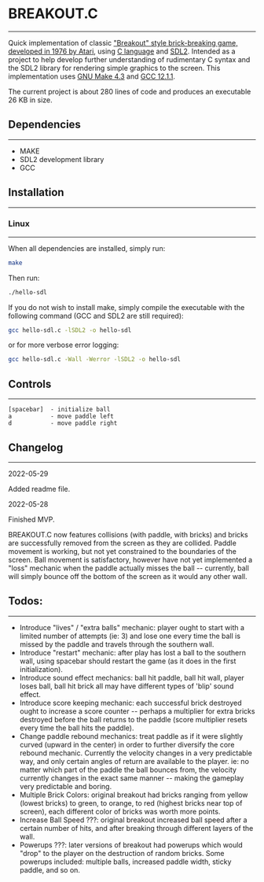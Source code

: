 # BREAKOUT.C
***

Quick implementation of classic ["Breakout" style brick-breaking game, developed in 1976 by Atari](https://en.wikipedia.org/wiki/Breakout_(video_game)), using [C language](https://en.wikipedia.org/wiki/C_(programming_language)) and [SDL2](https://www.libsdl.org/).  Intended as a project to help develop further understanding of rudimentary C syntax and the SDL2 library for rendering simple graphics to the screen. This implementation uses [GNU Make 4.3](https://www.gnu.org/software/make/) and [GCC 12.1.1](https://gcc.gnu.org/).

The current project is about 280 lines of code and produces an executable 26 KB in size.

## Dependencies
***

- MAKE
- SDL2 development library
- GCC 

## Installation
***

### Linux
***

When all dependencies are installed, simply run:

```bash
make
```
Then run:

```bash
./hello-sdl
```

If you do not wish to install make, simply compile the executable with the following command (GCC and SDL2 are still required):

```bash
gcc hello-sdl.c -lSDL2 -o hello-sdl
```

or for more verbose error logging:

```bash
gcc hello-sdl.c -Wall -Werror -lSDL2 -o hello-sdl
```

## Controls
***

```
[spacebar]  - initialize ball
a           - move paddle left
d           - move paddle right
```

## Changelog
***

2022-05-29

Added readme file.

2022-05-28

Finished MVP.  

BREAKOUT.C now features collisions (with paddle, with bricks) and bricks are successfully removed from the screen as they are collided.  Paddle movement is working, but not yet constrained to the boundaries of the screen.  Ball movement is satisfactory, however have not yet implemented a "loss" mechanic when the paddle actually misses the ball -- currently, ball will simply bounce off the bottom of the screen as it would any other wall.  

## Todos:
***

- Introduce "lives" / "extra balls" mechanic: player ought to start with a limited number of attempts (ie: 3) and lose one every time the ball is missed by the paddle and travels through the southern wall.
- Introduce "restart" mechanic: after play has lost a ball to the southern wall, using spacebar should restart the game (as it does in the first initialization).
- Introduce sound effect mechanics: ball hit paddle, ball hit wall, player loses ball, ball hit brick all may have different types of 'blip' sound effect.
- Introduce score keeping mechanic: each successful brick destroyed ought to increase a score counter -- perhaps a multiplier for extra bricks destroyed before the ball returns to the paddle (score multiplier resets every time the ball hits the paddle).
- Change paddle rebound mechanics: treat paddle as if it were slightly curved (upward in the center) in order to further diversify the core rebound mechanic.  Currently the velocity changes in a very predictable way, and only certain angles of return are available to the player.  ie: no matter which part of the paddle the ball bounces from, the velocity currently changes in the exact same manner -- making the gameplay very predictable and boring.
- Multiple Brick Colors: original breakout had bricks ranging from yellow (lowest bricks) to green, to orange, to red (highest bricks near top of screen), each different color of bricks was worth more points.
- Increase Ball Speed ???: original breakout increased ball speed after a certain number of hits, and after breaking through different layers of the wall.
- Powerups ???: later versions of breakout had powerups which would "drop" to the player on the destruction of random bricks.  Some powerups included: multiple balls, increased paddle width, sticky paddle, and so on.  